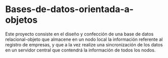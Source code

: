 # Bases-de-datos-orientada-a-objetos
Este proyecto consiste en el diseño y confección de una base de datos relacional-objeto que almacene en un nodo local la información referente al registro de empresas, y que a la vez realize una sincronización de los datos en un servidor central que contendrá la información de todos los nodos. 
